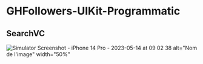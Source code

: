 # GHFollowers-UIKit-Programmatic

## SearchVC
![Simulator Screenshot - iPhone 14 Pro - 2023-05-14 at 09 02 38](https://github.com/developeroliver/GHFollowers-UIKit-Programmatic/assets/92441827/325be84c-852d-4a16-a276-283a5be6d2ef) alt="Nom de l'image" width="50%"
